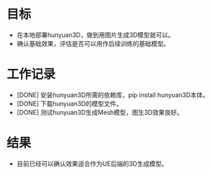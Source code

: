 # 目标
- 在本地部署hunyuan3D，做到用图片生成3D模型就可以。
- 确认基础效果，评估是否可以用作后续训练的基础模型。

# 工作记录
- [DONE] 安装hunyuan3D所需的依赖库，pip install hunyuan3D本体。
- [DONE] 下载hunyuan3D的模型文件。
- [DONE] 测试hunyuan3D生成Mesh模型，图生3D效果良好。

# 结果
- 目前已经可以确认效果适合作为UE后端的3D生成模型。